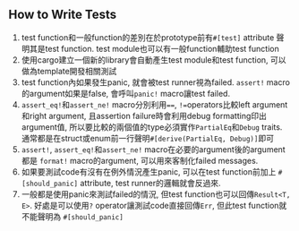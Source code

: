 ## How to Write Tests
1. test function和一般function的差別在於prototype前有`#[test]` attribute
聲明其是test function. test module也可以有一般function輔助test function
2. 使用cargo建立一個新的library會自動產生test module和test function,
可以做為template開發相關測試
3. test function內如果發生panic, 就會被test runner視為failed. `assert!`
macro的argument如果是false, 會呼叫`panic!` macro讓test failed.
4. `assert_eq!`和`assert_ne!` macro分別利用`==`, `!=`operators比較left argument
和right argument, 且assertion failure時會利用debug formatting印出argument值,
所以要比較的兩個值的type必須實作`PartialEq`和`Debug` traits.
通常都是在struct或enum前一行聲明`#[derive(PartialEq, Debug)]`即可
5. `assert!`, `assert_eq!`和`assert_ne!` macro在必要的argument後的argument都是
`format!` macro的argument, 可以用來客制化failed messages.
6. 如果要測試code有沒有在例外情況產生panic, 可以在test function前加上
`#[should_panic]` attribute, test runner的邏輯就會反過來.
7. 一般都是使用panic來測試failed的情況, 但test function也可以回傳`Result<T, E>`.
好處是可以使用`?` operator讓測試code直接回傳`Err`, 但此test function就不能聲明為
`#[should_panic]`
